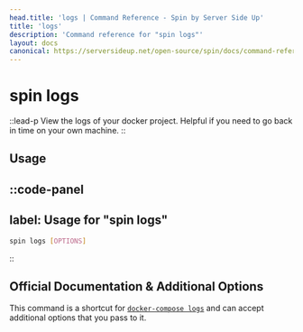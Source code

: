 ```yaml
---
head.title: 'logs | Command Reference - Spin by Server Side Up'
title: 'logs'
description: 'Command reference for "spin logs"'
layout: docs
canonical: https://serversideup.net/open-source/spin/docs/command-reference/logs
---
```

# spin logs
::lead-p
View the logs of your docker project. Helpful if you need to go back in time on your own machine.
::

## Usage
::code-panel
---
label: Usage for "spin logs"
---
```bash
spin logs [OPTIONS]
```
::

## Official Documentation & Additional Options
This command is a shortcut for [`docker-compose logs`](https://docs.docker.com/compose/reference/logs/) and can accept additional options that you pass to it.